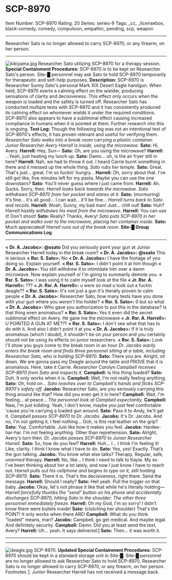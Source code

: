 # SCP-8970
Item Number: SCP-8970
Rating: 20
Series: series-9
Tags: _cc, _licensebox, black-comedy, comedy, compulsion, empathic, pending, scp, weapon

---

Researcher Sato is no longer allowed to carry SCP-8970, or any firearm, on her person.
* * *
![kikiyama.jpg](https://scp-wiki.wdfiles.com/local--files/scp-8970/kikiyama.jpg)
Researcher Sato utilizing SCP-8970 for a therapy session.
**Special Containment Procedures:** SCP-8970 is to be kept on Researcher Sato's person. Site-█ personnel may ask Sato to hold SCP-8970 temporarily for therapeutic and self-help purposes.
**Description:** SCP-8970 is Researcher Sunny Sato's personal Mark XIX Desert Eagle handgun. When held, SCP-8970 exerts a calming effect on the wielder, producing sensations of clarity and decisiveness. This effect only occurs when the weapon is loaded and the safety is turned off.
Researcher Sato has conducted multiple tests with SCP-8970 and it has consistently produced its calming effect on whomever wields it under the required conditions. SCP-8970 also appears to have a subliminal effect causing increased compliance in humans when it is pointed at them. Further research into this is ongoing.
**Test Log:** Though the following log was not an intentional test of SCP-8970's effects, it has proven relevant and useful for verifying them.
_Researcher Sato walks into a break room carrying a plastic container. Junior Researcher Avery Harrell is inside, using the microwave._
**Sato:** Hi, Avery.
**Harrell:** Hey, Sun—
**Sato:** Oh, are you using the microwave?
**Harrell:** …Yeah, just heating my lunch up.
**Sato:** Damn… uh, is the air fryer still in here?
**Harrell:** Nah, we had to throw it out. I heard Carrie burnt something in there and it messed up the whole thing.
_Sato rubs her temple._
**Sato:** Great. That's just… great. I'm so fuckin' hungry…
**Harrell:** Oh, sorry about that. I've still got like, five minutes left for my pasta. Maybe you can use the one downstairs?
**Sato:** You'll never guess where I just came from.
**Harrell:** Ah. Sucks. Sorry, then.
_Harrell looks back towards the microwave. Sato withdraws SCP-8970 from her pocket and stares at it._
**Sato:** (murmuring) It's fine… it's all good… I can wait… it'll be fine…
_Harrell turns back to Sato and recoils._
**Harrell:** Woah, Sunny, my bad man! Just… chill out!
**Sato:** Huh?
_Harrell hastily withdraws his meal from the microwave._
**Harrell:** You can use it! Don't shoot!
**Sato:** Really? Thanks, Avery!
_Sato puts SCP-8970 in her pocket and walks over to the microwave, placing her container inside._
**Sato:** Much appreciated!
_Harrell runs out of the break room._
**Site-█ Group Communications Log**
* * *
**< Dr. A. Jacobs>:** **@ssato** Did you seriously point your gun at Junior Researcher Harrell today in the break room?
**< Dr. A. Jacobs>:** **@ssato** This is serious
**< Rsr. S. Sato>:** No
**< Dr. A. Jacobs>:** I have the footage of you doing so. Explain yourself.
**< Rsr. S. Sato>:** I didn't point it at him though
**< Dr. A. Jacobs>:** You still withdrew it to intimidate him over a damn microwave. Now explain yourself or I'm going to summarily demote you.
**< Rsr. S. Sato>:** I was using it to calm myself look at the file
**< Jr. Rsr. A. Harrell>:** ???
**< Jr. Rsr. A. Harrell>:** u were so mad u took out a fuckin deagle??
**< Rsr. S. Sato>:** It's not just a gun it's literally proven to calm people
**< Dr. A. Jacobs>:** Researcher Sato, how many tests have you done with your gun where you _weren't_ the holder?
**< Rsr. S. Sato>:** 0 but so what
**< Dr. A. Jacobs>:** Who gave you authorization to put this in the database? Is that thing even anomalous?
**< Rsr. S. Sato>:** Yes it even did the secret subliminal effect on Avery. He gave me the microwave
**< Jr. Rsr. A. Harrell>:** U POINTED A GUN AT ME???
**< Rsr. S. Sato>:** I don't see what that has to do with it. And also I didn't point it at you
**< Dr. A. Jacobs>:** If it is truly anomalous (which I doubt), it shouldn't be on your person and you certainly should not be using its effects on junior researchers.
**< Rsr. S. Sato>:** Look I'll show you guys come to the break room in an hour
_Dr. Jacobs warily enters the break room and finds three personnel sitting at a table, including Researcher Sato, who is holding SCP-8970._
**Sato:** There you are. Alright, sit down. We are gonna pass my Deagle around the table and PROVE that it is anomalous. Here, take it Carrie.
_Researcher Carolyn Campbell receives SCP-8970 from Sato and inspects it._
**Campbell:** Is this thing loaded?
**Sato:** Duh. It only works when it is.
**Campbell:** Well, I'm not really feeling anything.
**Sato:** Oh, hold on…
_Sato reaches over to Campbell's hands and flicks SCP-8970's safety off._
**Jacobs:** Researcher Sato, are you seriously carrying this thing around like that? How did you even get it in here?
**Campbell:** Wait, I'm feeling… at peace…
_The personnel look at Campbell expectantly._
**Campbell:** Naw, I'm just kidding. Yeah, I don't know, maybe you just feel comfortable 'cause you're carrying a loaded gun around.
**Sato:** Pass it to Andy, he'll get it.
_Campbell passes SCP-8970 to Dr. Jacobs._
**Jacobs:** It's Dr. Jacobs. And no, I'm not getting it. I feel nothing… Ooh, is this real leather on the grip?
**Sato:** Yup. Comfortable. Just like how it makes you feel.
**Jacobs:** Hardee-har-har. I'm not feeling anything. Other than reprehension.
**Sato:** Alright, Avery's turn then.
_Dr. Jacobs passes SCP-8970 to Junior Researcher Harrell._
**Sato:** So, how do you feel?
**Harrell:** Huh… I… I think I'm feeling it! Like, clarity. I think I know what I have to do.
**Sato:** Yes, yes! Exactly. That’s the gun talking.
**Jacobs:** You know what else talks? Therapy. Regular, safe, _unarmed_ therapy.
**Harrell:** No, like… I think I need to talk to Kayla. My ex. I've been thinking about her a lot lately, and now I just know I have to reach out.
_Harrell pulls out his cellphone and begins to type on it, still holding SCP-8970._
**Sato:** There it is. That's the decisiveness, right there. Send the message.
**Harrell:** Should I really?
**Sato:** Hell yeah. Pull the trigger on that baby.
**Jacobs:** Okay, let's not phrase it like that while he's literally holding—
_Harrell forcefully thumbs the "send" button on his phone and accidentally discharges SCP-8970, hitting Sato in the shoulder. The other three personnel immediately freeze._
**Harrell:** Oh my God, I'm so sorry! I didn't know there were bullets inside!
**Sato:** (clutching her shoulder) That's the POINT! It only works when there ARE!
**Campbell:** What do you think "loaded" means, man?
**Jacobs:** Campbell, go get medical. And maybe legal. And definitely security.
**Campbell:** Damn. Did you at least send the text, Avery?
**Harrell:** Uh… yeah. It says delivered.[1](javascript:;)
**Sato:** Then… it was worth it.
* * *
* * *
![deagle.jpg](https://scp-wiki.wdfiles.com/local--files/scp-8970/deagle.jpg)
SCP-8970.
**Updated Special Containment Procedures:** SCP-8970 should be kept in a standard storage unit in Site-█. Site-█ personnel are no longer allowed to ask Researcher Sato to hold SCP-8970. Researcher Sato is no longer allowed to carry SCP-8970, or any firearm, on her person.
Footnotes
[1](javascript:;). Junior Researcher Harrell has not received a message back.